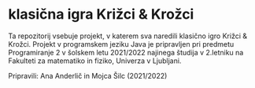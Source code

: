 # klasična igra Križci & Krožci

Ta repozitorij vsebuje projekt, v katerem sva naredili klasično igro Križci & Krožci. Projekt v programskem jeziku Java je pripravljen pri predmetu Programiranje 2 v šolskem letu 2021/2022 najinega študija v 2.letniku na Fakulteti za matematiko in fiziko, Univerza v Ljubljani.

Pripravili: Ana Anderlič in Mojca Šilc (2021/2022)
